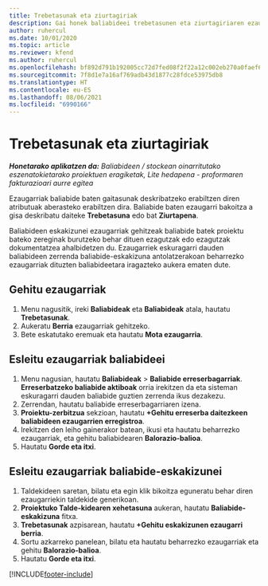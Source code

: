 ```yaml
---
title: Trebetasunak eta ziurtagiriak
description: Gai honek baliabideei trebetasunen eta ziurtagiriaren ezaugarriak gehitzeari buruzko informazioa eskaintzen du.
author: ruhercul
ms.date: 10/01/2020
ms.topic: article
ms.reviewer: kfend
ms.author: ruhercul
ms.openlocfilehash: bf892d791b192005cc72d7fed08f2f22a12c002eb270a0faef6ae476fafafc20
ms.sourcegitcommit: 7f8d1e7a16af769adb43d1877c28fdce53975db8
ms.translationtype: HT
ms.contentlocale: eu-ES
ms.lasthandoff: 08/06/2021
ms.locfileid: "6990166"
---
```

# <a name="skills-and-certifications"></a>Trebetasunak eta ziurtagiriak
_**Honetarako aplikatzen da:** Baliabideen / stockean oinarritutako eszenatokietarako proiektuen eragiketak, Lite hedapena - proformaren fakturazioari aurre egitea_

Ezaugarriak baliabide baten gaitasunak deskribatzeko erabiltzen diren atributuak aberasteko erabiltzen dira. Baliabide baten ezaugarri bakoitza a gisa deskribatu daiteke **Trebetasuna** edo bat **Ziurtapena**.

Baliabideen eskakizunei ezaugarriak gehitzeak baliabide batek proiektu bateko zereginak burutzeko behar dituen ezagutzak edo ezagutzak dokumentatzea ahalbidetzen du. Ezaugarriek eskuragarri dauden baliabideen zerrenda baliabide-eskakizuna antolatzerakoan beharrezko ezaugarriak dituzten baliabideetara iragazteko aukera ematen dute.

## <a name="add-characteristics"></a>Gehitu ezaugarriak

1. Menu nagusitik, ireki **Baliabideak** eta **Baliabideak** atala, hautatu **Trebetasunak**.
2. Aukeratu **Berria** ezaugarriak gehitzeko.
3. Bete eskatutako eremuak eta hautatu **Mota ezaugarria**.

## <a name="assign-characteristics-to-resources"></a>Esleitu ezaugarriak baliabideei

1. Menu nagusian, hautatu **Baliabideak** > **Baliabide erreserbagarriak**. **Erreserbatzeko baliabide aktiboak** orria irekitzen da eta sisteman eskuragarri dauden baliabide guztien zerrenda ikus dezakezu.
2. Zerrendan, hautatu baliabide erreserbagarriaren izena.
3. **Proiektu-zerbitzua** sekzioan, hautatu **+Gehitu erreserba daitezkeen baliabideen ezaugarrien erregistroa**.
4. Irekitzen den leiho gainerakor batean, ikusi eta hautatu beharrezko ezaugarriak, eta gehitu baliabidearen **Balorazio-balioa**.
5. Hautatu **Gorde eta itxi**.

## <a name="assign-characteristics-to-resource-requirements"></a>Esleitu ezaugarriak baliabide-eskakizunei

1. Taldekideen saretan, bilatu eta egin klik bikoitza eguneratu behar diren ezaugarriekin taldekide generikoan.
2. **Proiektuko Talde-kidearen xehetasuna** aukeran, hautatu **Baliabide-eskakizuna** fitxa.
3. **Trebetasunak** azpisarean, hautatu **+Gehitu eskakizunen ezaugarri berria**.
4. Sortu azkarreko panelean, bilatu eta hautatu beharrezko ezaugarriak eta gehitu **Balorazio-balioa**.
5. Hautatu **Gorde eta itxi**.

[!INCLUDE[footer-include](../includes/footer-banner.md)]